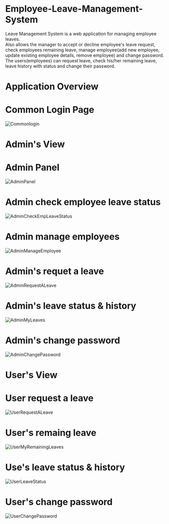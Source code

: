 # Employee-Leave-Management-System
Leave Management System is a web application for managing employee leaves.  
Also allows the manager to accept or decline employee's leave request, check employees remaining leave, manage employee(add new employee, update existing employee details, remove employee) and change password.
The users(employees) can request leave, check his/her remaining leave, leave history with status and change their password.
# Application Overview
# Common Login Page
![Commonlogin](https://user-images.githubusercontent.com/72301703/125502633-613d74e8-a62a-40e5-b76b-ecaa47b35d9b.PNG)

# Admin's View
# Admin Panel
![AdminPanel](https://user-images.githubusercontent.com/72301703/125502784-510d6987-1ca8-4b9c-a0f3-fdf4d9e256cf.PNG)

# Admin check employee leave status
![AdminCheckEmpLeaveStatus](https://user-images.githubusercontent.com/72301703/125502815-e36e796f-b8c2-4484-8db3-d864a4164e72.PNG)

# Admin manage employees
![AdminManageEmployee](https://user-images.githubusercontent.com/72301703/125503147-54dbbca6-b6c3-4779-b9f9-1554d869ad86.PNG)

# Admin's requet a leave
![AdminRequestALeave](https://user-images.githubusercontent.com/72301703/125503165-c49aadbf-1e59-4c6a-8d49-32239f89bf87.PNG)

# Admin's leave status & history
![AdminMyLeaves](https://user-images.githubusercontent.com/72301703/125503248-85524701-6054-4abd-af63-397942a829ee.PNG)

# Admin's change password
![AdminChangePassword](https://user-images.githubusercontent.com/72301703/125503286-be638b64-ddfe-46a4-8403-57e9f78e7693.PNG)

# User's View
# User request a leave
![UserRequestALeave](https://user-images.githubusercontent.com/72301703/125503438-b9002c75-06a3-4923-9be5-16128641579a.PNG)

# User's remaing leave
![UserMyRemainingLeaves](https://user-images.githubusercontent.com/72301703/125503475-4820d8ca-b8e6-40c8-8d73-21f455ab196e.PNG)

# Use's leave status & history
![UserLeaveStatus](https://user-images.githubusercontent.com/72301703/125503503-5756bd25-d052-4ed8-926d-b919282f0be6.PNG)

# User's change password
![UserChangePassword](https://user-images.githubusercontent.com/72301703/125503531-d3c6ae07-82a1-4975-b700-c3f5d88932e4.PNG)
